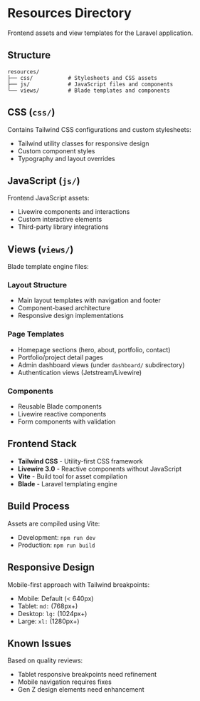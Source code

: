 # Resources Directory

Frontend assets and view templates for the Laravel application.

## Structure

```
resources/
├── css/           # Stylesheets and CSS assets
├── js/            # JavaScript files and components
└── views/         # Blade templates and components
```

## CSS (`css/`)

Contains Tailwind CSS configurations and custom stylesheets:
- Tailwind utility classes for responsive design
- Custom component styles
- Typography and layout overrides

## JavaScript (`js/`)

Frontend JavaScript assets:
- Livewire components and interactions
- Custom interactive elements
- Third-party library integrations

## Views (`views/`)

Blade template engine files:

### Layout Structure
- Main layout templates with navigation and footer
- Component-based architecture
- Responsive design implementations

### Page Templates
- Homepage sections (hero, about, portfolio, contact)
- Portfolio/project detail pages
- Admin dashboard views (under `dashboard/` subdirectory)
- Authentication views (Jetstream/Livewire)

### Components
- Reusable Blade components
- Livewire reactive components
- Form components with validation

## Frontend Stack

- **Tailwind CSS** - Utility-first CSS framework
- **Livewire 3.0** - Reactive components without JavaScript
- **Vite** - Build tool for asset compilation
- **Blade** - Laravel templating engine

## Build Process

Assets are compiled using Vite:
- Development: `npm run dev`
- Production: `npm run build`

## Responsive Design

Mobile-first approach with Tailwind breakpoints:
- Mobile: Default (< 640px)
- Tablet: `md:` (768px+)
- Desktop: `lg:` (1024px+)
- Large: `xl:` (1280px+)

## Known Issues

Based on quality reviews:
- Tablet responsive breakpoints need refinement
- Mobile navigation requires fixes
- Gen Z design elements need enhancement
